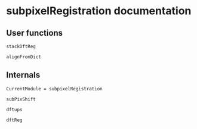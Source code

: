 # subpixelRegistration documentation

## User functions

```@docs
stackDftReg
```

```@docs
alignFromDict
```

## Internals

```@meta
CurrentModule = subpixelRegistration
```

```@docs
subPixShift
```

```@docs
dftups
```

```@docs
dftReg
```
